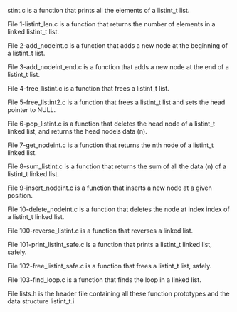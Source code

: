 stint.c is a function that prints all the elements of a listint_t list.



File 1-listint_len.c is a function that returns the number of elements in a linked listint_t list.



File 2-add_nodeint.c is a function that adds a new node at the beginning of a listint_t list.



File 3-add_nodeint_end.c is a function that adds a new node at the end of a listint_t list.



File 4-free_listint.c is a function that frees a listint_t list.



File 5-free_listint2.c is a function that frees a listint_t list and sets the head pointer to NULL.



File 6-pop_listint.c is a function that deletes the head node of a listint_t linked list, and returns the head node’s data (n).



File 7-get_nodeint.c is a function that returns the nth node of a listint_t linked list.



File 8-sum_listint.c is a function that returns the sum of all the data (n) of a listint_t linked list.



File 9-insert_nodeint.c is a function that inserts a new node at a given position.



File 10-delete_nodeint.c is a function that deletes the node at index index of a listint_t linked list.



File 100-reverse_listint.c is a function that reverses a linked list.



File 101-print_listint_safe.c is a function that prints a listint_t linked list, safely.



File 102-free_listint_safe.c is a function that frees a listint_t list, safely.



File 103-find_loop.c is a function that finds the loop in a linked list.



File lists.h is the header file containing all these function prototypes and the data structure listint_t.i

